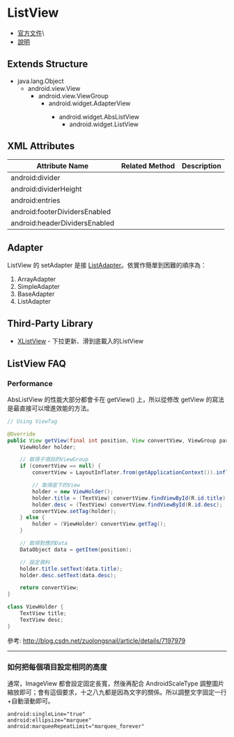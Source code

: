 # ListView

* [官方文件](http://developer.android.com/reference/android/widget/ListView.html)\\
* [說明](http://4789781.blog.51cto.com/4779781/1186653)

## Extends Structure

* java.lang.Object
  * android.view.View
    * android.view.ViewGroup
      * android.widget.AdapterView<T extends android.widget.Adapter>
        * android.widget.AbsListView
          * android.widget.ListView

## XML Attributes

| Attribute Name | Related Method | Description |
| -------------- | -------------- | ----------- |
| android:divider | | |
| android:dividerHeight | | |
| android:entries | | |
| android:footerDividersEnabled | | |
| android:headerDividersEnabled | | |

## Adapter

ListView 的 setAdapter 是接 [ListAdapter](http://developer.android.com/reference/android/widget/ListView.html)。依實作簡單到困難的順序為：

1. ArrayAdapter
2. SimpleAdapter
3. BaseAdapter
4. ListAdapter

## Third-Party Library

* [XListView](https://github.com/Maxwin-z/XListView-Android) - 下拉更新、滑到底載入的ListView

ListView FAQ
------------

### Performance

AbsListView 的性能大部分都會卡在 getView() 上，所以從修改 getView 的寫法是最直接可以增進效能的方法。

```java
// Using ViewTag

@Override
public View getView(final int position, View convertView, ViewGroup parent) {
    ViewHolder holder;

    // 取得子項目的ViewGroup
    if (convertView == null) {
        convertView = LayoutInflater.from(getApplicationContext()).inflate(R.layout.list_item, null);

        // 取得底下的View
        holder = new ViewHolder();
        holder.title = (TextView) convertView.findViewById(R.id.title);
        holder.desc = (TextView) convertView.findViewById(R.id.desc);
        convertView.setTag(holder);
    } else {
        holder = (ViewHolder) convertView.getTag();
    }

    // 取得對應的Data
    DataObject data = getItem(position);

    // 設定資料
    holder.title.setText(data.title);
    holder.desc.setText(data.desc);

    return convertView;
}

class ViewHolder {
    TextView title;
    TextView desc;
}
```


參考: http://blog.csdn.net/zuolongsnail/article/details/7197979

---

### 如何把每個項目設定相同的高度

通常，ImageView 都會設定固定長寬，然後再配合 AndroidScaleType 調整圖片縮放即可；會有這個要求，十之八九都是因為文字的關係。所以調整文字固定一行+自動滾動即可。

```
android:singleLine="true"
android:ellipsize="marquee"
android:marqueeRepeatLimit="marquee_forever"
```
